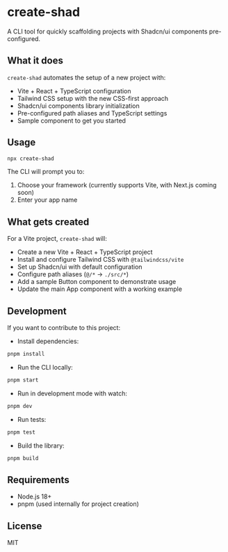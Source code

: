 # create-shad

A CLI tool for quickly scaffolding projects with Shadcn/ui components pre-configured.

## What it does

`create-shad` automates the setup of a new project with:
- Vite + React + TypeScript configuration
- Tailwind CSS setup with the new CSS-first approach
- Shadcn/ui components library initialization
- Pre-configured path aliases and TypeScript settings
- Sample component to get you started

## Usage

```bash
npx create-shad
```

The CLI will prompt you to:
1. Choose your framework (currently supports Vite, with Next.js coming soon)
2. Enter your app name

## What gets created

For a Vite project, `create-shad` will:
- Create a new Vite + React + TypeScript project
- Install and configure Tailwind CSS with `@tailwindcss/vite`
- Set up Shadcn/ui with default configuration
- Configure path aliases (`@/*` → `./src/*`)
- Add a sample Button component to demonstrate usage
- Update the main App component with a working example

## Development

If you want to contribute to this project:

- Install dependencies:

```bash
pnpm install
```

- Run the CLI locally:

```bash
pnpm start
```

- Run in development mode with watch:

```bash
pnpm dev
```

- Run tests:

```bash
pnpm test
```

- Build the library:

```bash
pnpm build
```

## Requirements

- Node.js 18+
- pnpm (used internally for project creation)

## License

MIT